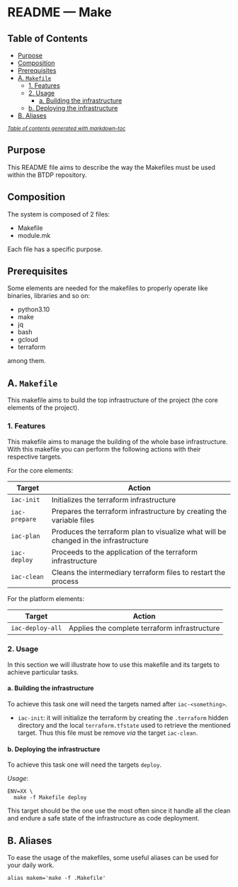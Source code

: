 # README — Make


## Table of Contents

* [Purpose](#purpose)
* [Composition](#composition)
* [Prerequisites](#prerequisites)
* [A. `Makefile`](#a-makefile)
  + [1. Features](#1-features)
  + [2. Usage](#2-usage)
    - [a. Building the infrastructure](#a-building-the-infrastructure)
  - [b. Deploying the infrastructure](#b-deploying-the-infrastructure)
* [B. Aliases](#e-aliases)

<small><i><a href='http://ecotrust-canada.github.io/markdown-toc/'>Table of contents generated with markdown-toc</a></i></small>

## Purpose

This README file aims to describe the way the Makefiles must be used within the
BTDP repository.


## Composition

The system is composed of 2 files:
* Makefile
* module.mk

Each file has a specific purpose.

## Prerequisites

Some elements are needed for the makefiles to properly operate like binaries, libraries
and so on:

* python3.10
* make
* jq
* bash
* gcloud
* terraform

among them.

## A. `Makefile`

This makefile aims to build the top infrastructure of the project (the core elements of
the project).

### 1. Features

This makefile aims to manage the building of the whole base infrastructure.
With this makefile you can perform the following actions with their respective targets.

For the core elements:

  | Target        | Action                                                                              |
  | ------------- | ----------------------------------------------------------------------------------- |
  | `iac-init`    | Initializes the terraform infrastructure                                            |
  | `iac-prepare` | Prepares the terraform infrastructure by creating the variable files                |
  | `iac-plan`    | Produces the terraform plan to visualize what will be changed in the infrastructure |
  | `iac-deploy`  | Proceeds to the application of the terraform infrastructure                         |
  | `iac-clean`   | Cleans the intermediary terraform files to restart the process                      |


For the platform elements:

  | Target           | Action                                        |
  | ---------------- | --------------------------------------------- |
  | `iac-deploy-all` | Applies the complete terraform infrastructure |

### 2. Usage

In this section we will illustrate how to use this makefile and its targets to achieve
particular tasks.

#### a. Building the infrastructure

To achieve this task one will need the targets named after `iac-<something>`.

* `iac-init`:
  it will initialize the terraform by creating the `.terraform` hidden directory
  and the local `terraform.tfstate` used to retrieve the mentioned target.
  Thus this file must be remove _via_ the target `iac-clean`.

#### b. Deploying the infrastructure

To achieve this task one will need the targets `deploy`.

_Usage_:
```shell
ENV=XX \
  make -f Makefile deploy
```

This target should be the one use the most often since it handle all the clean and endure a safe state of the infrastructure as code deployment.

## B. Aliases

To ease the usage of the makefiles, some useful aliases can be used for your daily work.


```shell
alias makem='make -f .Makefile'
```
